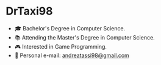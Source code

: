 # DrTaxi98
- 🎓 Bachelor's Degree in Computer Science.
- 📚 Attending the Master's Degree in Computer Science.
- 🎮 Interested in Game Programming.
- 📧 Personal e-mail: andreatassi98@gmail.com

<!---
DrTaxi98/DrTaxi98 is a ✨ special ✨ repository because its `README.md` (this file) appears on your GitHub profile.
You can click the Preview link to take a look at your changes.
--->

